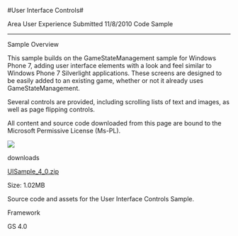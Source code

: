 #User Interface Controls#

Area
User Experience
Submitted
11/8/2010
Code Sample

---

Sample Overview

This sample builds on the GameStateManagement sample for Windows Phone 7, adding user interface elements with a look and feel similar to Windows Phone 7 Silverlight applications. These screens are designed to be easily added to an existing game, whether or not it already uses GameStateManagement.

Several controls are provided, including scrolling lists of text and images, as well as page flipping controls.


All content and source code downloaded from this page are bound to the Microsoft Permissive License (Ms-PL).

![](https://github.com/DDReaper/XNAGameStudio/blob/master/Images/uisample.png)


 
downloads

[UISample_4_0.zip](https://github.com/DDReaper/XNAGameStudio/blob/master/Samples/UISample_4_0.zip?raw=true)

Size: 1.02MB

Source code and assets for the User Interface Controls Sample.

Framework

GS 4.0
